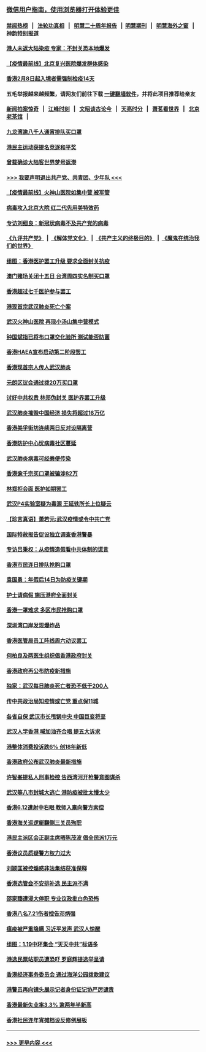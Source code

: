 ### [微信用户指南，使用浏览器打开体验更佳](https://github.com/gfw-breaker/banned-news1/blob/master/indexes/wechat-guide.md?t=0)
#### [禁闻热榜](热点新闻.md?t=0)  &nbsp;&nbsp;|&nbsp;&nbsp; [法轮功真相](https://github.com/gfw-breaker/truth/blob/master/README.md?t=0) &nbsp;&nbsp;|&nbsp;&nbsp; [明慧二十周年报告](https://github.com/gfw-breaker/mh-reports/blob/master/README.md?t=0) &nbsp;&nbsp;|&nbsp;&nbsp;[明慧期刊](https://github.com/gfw-breaker/mh-qikan) &nbsp;&nbsp;|&nbsp;&nbsp; [明慧海外之窗](https://github.com/gfw-breaker/mh-news/blob/master/README.md?t=0) &nbsp;&nbsp;|&nbsp;&nbsp; [神韵特别报道](https://github.com/gfw-breaker/mh-news/blob/master/shenyun.md?t=0)
#### [港人未返大陆染疫 专家：不封关恐本地爆发](../pages/nsc415/n11848021.md?t=02062011) 
#### [【疫情最前线】北京复兴医院爆发群体感染](../pages/nsc415/n11847626.md?t=02062011) 
#### [香港2月8日起入境者需强制检疫14天](../pages/nsc415/n11847658.md?t=02062011) 
#### 五毛举报越来越频繁，请网友们前往下载 [一键翻墙软件](https://github.com/gfw-breaker/ssr-accounts)，并将此项目推荐给亲友
#### [新闻拍案惊奇](https://github.com/gfw-breaker/banned-news1/blob/master/pages/link4.md) &nbsp;&nbsp;|&nbsp;&nbsp; [江峰时刻](https://github.com/gfw-breaker/banned-news1/blob/master/pages/link4.md) &nbsp;&nbsp;|&nbsp;&nbsp; [文昭谈古论今](https://github.com/gfw-breaker/banned-news1/blob/master/pages/link4.md) &nbsp;&nbsp;|&nbsp;&nbsp; [天亮时分](https://github.com/gfw-breaker/banned-news1/blob/master/pages/link4.md) &nbsp;&nbsp;|&nbsp;&nbsp; [萧茗看世界](https://github.com/gfw-breaker/banned-news1/blob/master/pages/link4.md) &nbsp;&nbsp;|&nbsp;&nbsp; [北京老茶馆](https://github.com/gfw-breaker/banned-news1/blob/master/pages/link4.md) &nbsp;&nbsp;|&nbsp;&nbsp; 
#### [九龙湾逾八千人通宵排队买口罩](../pages/nsc415/n11847647.md?t=02062011) 
#### [港民主运动获提名竞逐和平奖](../pages/nsc415/n11847633.md?t=02062011) 
#### [曾载确诊大陆客世界梦号返港](../pages/nsc415/n11847608.md?t=02062011) 
#### [>>> 我要声明退出共产党、共青团、少年队 <<<](https://github.com/begood0513/goodnews/blob/master/quit/letter.md) 
#### [【疫情最前线】火神山医院如集中营 被军管](../pages/nsc415/n11847524.md?t=02062011) 
#### [病毒攻入北京大院 红二代先用美特效药](../pages/nsc415/n11847427.md?t=02062011) 
#### [专访刘细良：新冠状病毒不及共产党的病毒](../pages/nsc415/n11847164.md?t=02062011) 
#### [《九评共产党》](https://github.com/begood0513/9ping.md/blob/master/README.md) &nbsp;|&nbsp; [《解体党文化》](../../../../jtdwh.md/blob/master/README.md)  &nbsp;|&nbsp; [《共产主义的终极目的》](../../../../gczydzjmd.md/blob/master/README.md) &nbsp;|&nbsp; [《魔鬼在统治我们的世界》](../../../../mgztzwmdsj.md/blob/master/README.md) 
#### [组图：香港医护罢工升级 要求全面封关抗疫](../pages/nsc415/n11844107.md?t=02062011) 
#### [澳门赌场关闭十五日 台湾周四实名制买口罩](../pages/nsc415/n11845083.md?t=02062011) 
#### [香港超过七千医护参与罢工](../pages/nsc415/n11845051.md?t=02062011) 
#### [港现首宗武汉肺炎死亡个案](../pages/nsc415/n11844998.md?t=02062011) 
#### [武汉火神山医院 再现小汤山集中营模式](../pages/nsc415/n11844763.md?t=02062011) 
#### [钟国斌指已将布口罩交化验所 测试能否防菌](../pages/nsc415/n11842783.md?t=02062011) 
#### [香港HAEA宣布启动第二阶段罢工](../pages/nsc415/n11842723.md?t=02062011) 
#### [香港现首宗人传人武汉肺炎](../pages/nsc415/n11842766.md?t=02062011) 
#### [元朗区议会通过拨20万买口罩](../pages/nsc415/n11842754.md?t=02062011) 
#### [讨好中共权贵 林郑伪封关 医护界罢工升级](../pages/nsc415/n11842359.md?t=02062011) 
#### [武汉肺炎摧毁中国经济 损失将超过16万亿](../pages/nsc415/n11839723.md?t=02062011) 
#### [香港美孚街坊连续两日反对设隔离营](../pages/nsc415/n11839962.md?t=02062011) 
#### [香港防护中心忧病毒社区蔓延](../pages/nsc415/n11839933.md?t=02062011) 
#### [武汉肺炎病毒可经粪便传染](../pages/nsc415/n11839939.md?t=02062011) 
#### [香港逾千宗买口罩被骗涉82万](../pages/nsc415/n11839914.md?t=02062011) 
#### [林郑拒会面 医护如期罢工](../pages/nsc415/n11839892.md?t=02062011) 
#### [武汉P4实验室疑为毒源 王延轶所长上位疑云](../pages/nsc415/n11835543.md?t=02062011) 
#### [【珍言真语】萧若元:武汉疫情或令中共亡党](../pages/nsc415/n11829394.md?t=02062011) 
#### [国际特赦报告促设独立调查香港警暴](../pages/nsc415/n11833845.md?t=02062011) 
#### [专访吕秉权：从疫情造假看中共体制的谎言](../pages/nsc415/n11833813.md?t=02062011) 
#### [香港市民连日排队抢购口罩](../pages/nsc415/n11833794.md?t=02062011) 
#### [袁国勇：年假后14日为防疫关键期](../pages/nsc415/n11831088.md?t=02062011) 
#### [护士请病假 施压港府全面封关](../pages/nsc415/n11831030.md?t=02062011) 
#### [香港一罩难求 多区市民抢购口罩](../pages/nsc415/n11831002.md?t=02062011) 
#### [深圳湾口岸发现爆炸品](../pages/nsc415/n11828802.md?t=02062011) 
#### [香港医管局员工阵线周六动议罢工](../pages/nsc415/n11828762.md?t=02062011) 
#### [何柏良及两医生组织倡香港政府封关](../pages/nsc415/n11828749.md?t=02062011) 
#### [香港政府再公布防疫新措施](../pages/nsc415/n11828716.md?t=02062011) 
#### [独家：武汉每日肺炎死亡者恐不低于200人](../pages/nsc415/n11828240.md?t=02062011) 
#### [传中共政治局知疫情或亡党 重点保11城](../pages/nsc415/n11828145.md?t=02062011) 
#### [各省自保 武汉市长甩锅中央 中国巨变将至](../pages/nsc415/n11828021.md?t=02062011) 
#### [武汉人学香港 喊加油齐合唱 提五大诉求](../pages/nsc415/n11827046.md?t=02062011) 
#### [港整体消费投诉跌6% 创18年新低](../pages/nsc415/n11817280.md?t=02062011) 
#### [香港政府公布武汉肺炎最新措施](../pages/nsc415/n11817152.md?t=02062011) 
#### [许智峯提私人刑事检控 告西湾河开枪警意图谋杀](../pages/nsc415/n11817132.md?t=02062011) 
#### [武汉等八市封城大逃亡 港防疫被批太慢太少](../pages/nsc415/n11817058.md?t=02062011) 
#### [香港6.12遭射中右眼 教师入禀向警方索偿](../pages/nsc415/n11814678.md?t=02062011) 
#### [香港海关巡逻艇翻侧三关员殉职](../pages/nsc415/n11814604.md?t=02062011) 
#### [港民主派区会正副主席晤陈茂波 倡全民派1万元](../pages/nsc415/n11814582.md?t=02062011) 
#### [香港议员质疑警方权力过大](../pages/nsc415/n11814560.md?t=02062011) 
#### [刘颕匡被控煽惑非法集结获准保释](../pages/nsc415/n11811727.md?t=02062011) 
#### [香港选管会不安排补选 民主派不满](../pages/nsc415/n11811691.md?t=02062011) 
#### [邵家臻遭浸大停职 专业议政批白色恐怖](../pages/nsc415/n11811670.md?t=02062011) 
#### [香港八名7.21伤者控告邓炳强](../pages/nsc415/n11811623.md?t=02062011) 
#### [瘟疫被严重隐瞒 习近平发声 武汉人惊醒](../pages/nsc415/n11811186.md?t=02062011) 
#### [组图：1.19中环集会 “天灭中共”标语多](../pages/nsc415/n11809514.md?t=02062011) 
#### [港选民票站职员遭恐吓 罗庭辉提选举呈请](../pages/nsc415/n11808914.md?t=02062011) 
#### [香港经济事务委员会 通过海洋公园拨款建议](../pages/nsc415/n11808906.md?t=02062011) 
#### [港警员再向镜头展示记者身份证记协严厉谴责](../pages/nsc415/n11808888.md?t=02062011) 
#### [香港最新失业率3.3% 逾两年半新高](../pages/nsc415/n11808887.md?t=02062011) 
#### [香港社民连年宵摊档设反修例展板](../pages/nsc415/n11808857.md?t=02062011) 

----
#### [ >>> 更早内容 <<< ](../indexes/nsc415-earlier.md)
